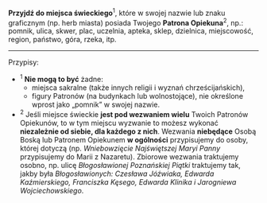 **Przyjdź do miejsca świeckiego**<sup>1</sup>, które w swojej nazwie lub znaku graficznym (np. herb miasta) posiada Twojego **Patrona Opiekuna**<sup>2</sup>, np.: pomnik, ulica, skwer, plac, uczelnia, apteka, sklep, dzielnica, miejscowość, region, państwo, góra, rzeka, itp.

---
Przypisy:

- <sup>1</sup> **Nie mogą to być** żadne:
  - miejsca sakralne (także innych religii i wyznań chrześcijańskich),
  - figury Patronów (na budynkach lub wolnostojące), nie określone wprost jako „pomnik” w swojej nazwie.
- <sup>2</sup> Jeśli miejsce świeckie **jest pod wezwaniem wielu** Twoich Patronów Opiekunów, to w tym miejscu wyzwanie to możesz wykonać **niezależnie od siebie, dla każdego z nich**. Wezwania **niebędące** Osobą Boską lub Patronem Opiekunem **w ogólności** przypisujemy do osoby, której dotyczą (np. _Wniebowzięcie Najświętszej Maryi Panny_ przypisujemy do Marii z Nazaretu). Zbiorowe wezwania traktujemy osobno, np. ulicę _Błogosławionej Poznańskiej Piątki_ traktujemy tak, jakby była _Błogosławionych: Czesława Jóźwiaka, Edwarda Kaźmierskiego, Franciszka Kęsego, Edwarda Klinika i Jarogniewa Wojciechowskiego_.
